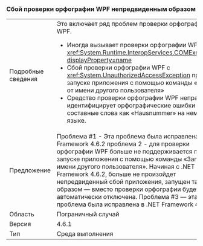 ### <a name="wpf-spell-checking-fails-in-unexpected-ways"></a>Сбой проверки орфографии WPF непредвиденным образом

|   |   |
|---|---|
|Подробные сведения|Это включает ряд проблем проверки орфографии WPF.<ul><li>Иногда вызывает проверки орфографии WPF <xref:System.Runtime.InteropServices.COMException?displayProperty=name></li><li>Сбой проверки орфографии WPF с <xref:System.UnauthorizedAccessException> при запуске приложения с помощью команды «Запуск от имени другого пользователя»</li><li>Средство проверки орфографии WPF неправильно идентифицирует орфографические ошибки в составные слова как «Hausnummer» на немецком языке.</li></ul>|
|Предложение|Проблема #1 - Эта проблема была исправлена в .NET Framework 4.6.2 проблема 2 - для проверки орфографии WPF больше не поддерживается при запуске приложения с помощью команды «Запуск от имени другого пользователя». Начиная с .NET Framework 4.6.2, больше не произойдет непредвиденный сбой приложения, запущен таким же образом — вместо проверки орфографии будет автоматически отключена. Проблема #3 — эта проблема была исправлена в .NET Framework 4.6.2.|
|Область|Пограничный случай|
|Версия|4.6.1|
|Тип|Среда выполнения|

